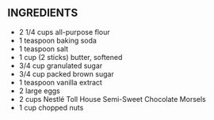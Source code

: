 ## INGREDIENTS

* 2 1/4 cups all-purpose flour
* 1 teaspoon baking soda
* 1 teaspoon salt
* 1 cup (2 sticks) butter, softened
* 3/4 cup granulated sugar
* 3/4 cup packed brown sugar
* 1 teaspoon vanilla extract
* 2 large eggs
* 2 cups Nestlé Toll House Semi-Sweet Chocolate Morsels
* 1 cup chopped nuts

